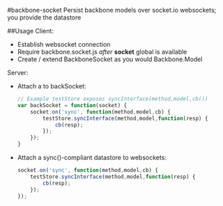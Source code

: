 #backbone-socket
Persist backbone models over socket.io websockets; you provide the datastore

##Usage
Client:

- Establish websocket connection
- Require backbone.socket.js _after_ **socket** global is available
- Create / extend BackboneSocket as you would Backbone.Model

Server:

- Attach a  to backSocket:

	``` javascript
	// Example testStore exposes syncInterface(method,model,cb())
	var backSocket = function(socket) {
		socket.on('sync', function(method,model,cb) {
			testStore.syncInterface(method,model,function(resp) {
				cb(resp);
			});
		});
	}
	```
	
- Attach a sync()-compliant datastore to websockets:

	``` javascript
	socket.on('sync', function(method,model,cb) {
		testStore.syncInterface(method,model,function(resp) {
			cb(resp);
		});
	});
	```